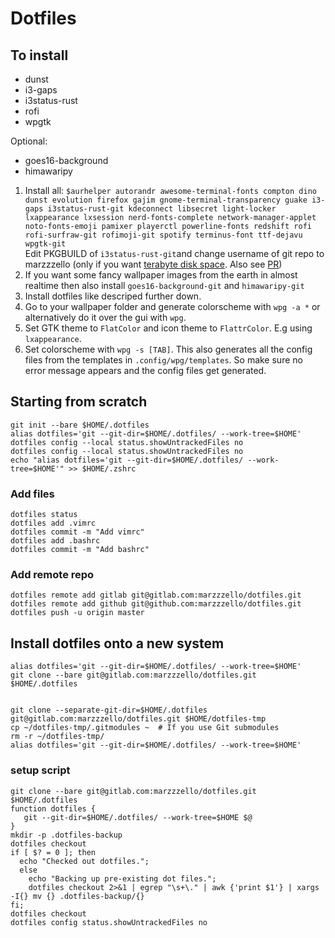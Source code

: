 # Dotfiles

## To install
- dunst
- i3-gaps
- i3status-rust
- rofi
- wpgtk

Optional:
- goes16-background
- himawaripy



1. Install all: `$aurhelper
autorandr
awesome-terminal-fonts
compton
dino
dunst
evolution
firefox
gajim
gnome-terminal-transparency
guake
i3-gaps
i3status-rust-git
kdeconnect
libsecret
light-locker
lxappearance
lxsession
nerd-fonts-complete
network-manager-applet
noto-fonts-emoji
pamixer
playerctl
powerline-fonts
redshift
rofi
rofi-surfraw-git
rofimoji-git
spotify
terminus-font
ttf-dejavu
wpgtk-git`  
Edit PKGBUILD of `i3status-rust-git`and change username of git repo to marzzzello (only if you want [terabyte disk space](https://github.com/marzzzello/i3status-rust/commit/e500745fae3cb486a094e5a6c09cdf1f7338d6ed). Also see [PR](https://github.com/greshake/i3status-rust/pull/392))
2. If you want some fancy wallpaper images from the earth in almost realtime then also install `goes16-background-git` and `himawaripy-git`
3. Install dotfiles like descriped further down.  
4. Go to your wallpaper folder and generate colorscheme with `wpg -a *` or alternatively do it over the gui with `wpg`.
5. Set GTK theme to `FlatColor` and icon theme to `FlattrColor`. E.g using `lxappearance`.
6. Set colorscheme with `wpg -s [TAB]`. This also generates all the config files from the templates in `.config/wpg/templates`. So make sure no error message appears and the config files get generated.


## Starting from scratch 
```
git init --bare $HOME/.dotfiles
alias dotfiles='git --git-dir=$HOME/.dotfiles/ --work-tree=$HOME'
dotfiles config --local status.showUntrackedFiles no
dotfiles config --local status.showUntrackedFiles no
echo "alias dotfiles='git --git-dir=$HOME/.dotfiles/ --work-tree=$HOME'" >> $HOME/.zshrc
```

### Add files
```
dotfiles status
dotfiles add .vimrc
dotfiles commit -m "Add vimrc"
dotfiles add .bashrc
dotfiles commit -m "Add bashrc"
```

### Add remote repo
```
dotfiles remote add gitlab git@gitlab.com:marzzzello/dotfiles.git 
dotfiles remote add github git@github.com:marzzzello/dotfiles.git
dotfiles push -u origin master
```

## Install dotfiles onto a new system
```
alias dotfiles='git --git-dir=$HOME/.dotfiles/ --work-tree=$HOME'
git clone --bare git@gitlab.com:marzzzello/dotfiles.git $HOME/.dotfiles


git clone --separate-git-dir=$HOME/.dotfiles git@gitlab.com:marzzzello/dotfiles.git $HOME/dotfiles-tmp
cp ~/dotfiles-tmp/.gitmodules ~  # If you use Git submodules
rm -r ~/dotfiles-tmp/
alias dotfiles='git --git-dir=$HOME/.dotfiles/ --work-tree=$HOME'
```

### setup script
```
git clone --bare git@gitlab.com:marzzzello/dotfiles.git $HOME/.dotfiles
function dotfiles {
   git --git-dir=$HOME/.dotfiles/ --work-tree=$HOME $@
}
mkdir -p .dotfiles-backup
dotfiles checkout
if [ $? = 0 ]; then
  echo "Checked out dotfiles.";
  else
    echo "Backing up pre-existing dot files.";
    dotfiles checkout 2>&1 | egrep "\s+\." | awk {'print $1'} | xargs -I{} mv {} .dotfiles-backup/{}
fi;
dotfiles checkout
dotfiles config status.showUntrackedFiles no
```